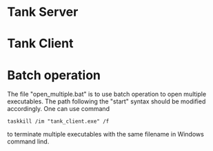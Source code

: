 # Tank Server

# Tank Client

# Batch operation
The file "open_multiple.bat" is to use batch operation to open multiple executables. The path following the "start" syntax should be modified accordingly. One can use command 
```
taskkill /im "tank_client.exe" /f 
```
to terminate multiple executables with the same filename in Windows command lind. 
